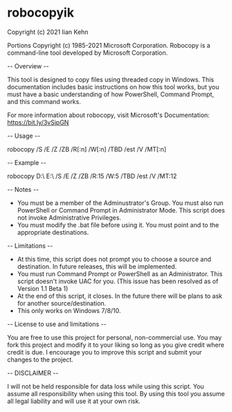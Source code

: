 # robocopyik
Copyright (c) 2021 Iian Kehn

Portions Copyright (c) 1985-2021 Microsoft Corporation.
Robocopy is a command-line tool developed by Microsoft Corporation.

-- Overview --

This tool is designed to copy files using threaded copy in Windows. This documentation includes basic instructions on how this tool works, but you must have a basic understanding of how PowerShell, Command Prompt, and this command works. 

For more information about robocopy, visit Microsoft's Documentation: https://bit.ly/3vSjpGN

-- Usage --

robocopy <source> <destination> /S /E /Z /ZB /R[:n] /W[:n] /TBD /est /V /MT[:n]

-- Example --
  
robocopy D:\ E:\ /S /E /Z /ZB /R:15 /W:5 /TBD /est /V /MT:12

-- Notes --
  
* You must be a member of the Adminustrator's Group. You must also run PowerShell or Command Prompt in Administrator Mode. This script does not invoke Administrative Privileges.
* You must modify the .bat file before using it. You must point <source> and <destination> to the appropriate destinations.

-- Limitations --
  
* At this time, this script does not prompt you to choose a source and destination. In future releases, this will be implemented.
* You must run Command Prompt or PowerShell as an Administrator. This script doesn't invoke UAC for you. (This issue has been resolved as of Version 1.1 Beta 1)
* At the end of this script, it closes. In the future there will be plans to ask for another source/destination.
* This only works on Windows 7/8/10. 

-- License to use and limitations --
  
You are free to use this project for personal, non-commercial use. You may fork this project and modify it to your liking so long as you give credit where credit is due. I encourage you to improve this script and submit your changes to the project.
  
-- DISCLAIMER --
  
I will not be held responsible for data loss while using this script. You assume all responsibility when using this tool. By using this tool you assume all legal liability and will use it at your own risk. 
